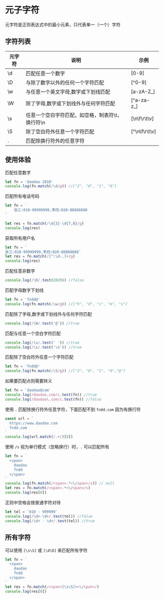 # 元子字符

元字符是正则表达式中的最小元素，只代表单一（一个）字符

## 字符列表

| 元字符 | 说明                                             | 示例           |
| ------ | ------------------------------------------------ | -------------- |
| \d     | 匹配任意一个数字                                 | \[0-9]         |
| \D     | 与除了数字以外的任何一个字符匹配                 | \[^0-9]        |
| \w     | 与任意一个英文字母,数字或下划线匹配              | \[a-zA-Z\_]    |
| \W     | 除了字母,数字或下划线外与任何字符匹配            | \[^a-za-z\_]   |
| \s     | 任意一个空白字符匹配，如空格，制表符\t，换行符\n | \[\n\f\r\t\v]  |
| \S     | 除了空白符外任意一个字符匹配                     | \[^\n\f\r\t\v] |
| .      | 匹配除换行符外的任意字符                         |                |

## 使用体验

匹配任意数字

```js
let fn = 'daodao 2010'
console.log(fn.match(/\d/g)) //["2", "0", "1", "0"]
```

匹配所有电话号码

```js
let fn = `
	张三:010-99999999,李四:020-88888888
`

let res = fn.match(/\d{3}-\d{7,8}/g)
console.log(res)
```

获取所有用户名

```js
let fn = `
张三:010-99999999,李四:020-88888888`
let res = fn.match(/[^:\d-,]+/g)
console.log(res)
```

匹配任意非数字

```js
console.log(/\D/.test(2029)) //false
```

匹配字母数字下划线

```js
let fn = 'fndd@'
console.log(fn.match(/\w/g)) //["h", "d", "c", "m", "s"]
```

匹配除了字母,数字或下划线外与任何字符匹配

```js
console.log(/\W/.test('@')) //true
```

匹配与任意一个空白字符匹配

```js
console.log(/\s/.test(' ')) //true
console.log(/\s/.test('\n')) //true
```

匹配除了空白符外任意一个字符匹配

```js
let fn = 'fndd@'
console.log(fn.match(/\S/g)) //["2", "0", "1", "0","@"]
```

如果要匹配点则需要转义

```js
let fn = `daodao@com`
console.log(/daodao.com/i.test(fn)) //true
console.log(/daodao\.com/i.test(fn)) //false
```

使用 `.` 匹配除换行符外任意字符，下面匹配不到 `fndd.com` 因为有换行符

```js
const url = `
  https://www.daodao.com
  fndd.com
`
console.log(url.match(/.+/)[0])
```

使用 `/s` 视为单行模式（忽略换行）时，`.` 可以匹配所有

```js
let fn = `
  <span>
    daodao
    fndd
  </span>
`
console.log(fn.match(/<span>.*<\/span>/s)) // null
let res = fn.match(/<span>.*<\/span>/s)
console.log(res[0])
```

正则中空格会按普通字符对待

```js
let tel = `010 - 999999`
console.log(/\d+-\d+/.test(tel)) //false
console.log(/\d+ - \d+/.test(tel)) //true
```

## 所有字符

可以使用 `[\s\S]` 或 `[\d\D]` 来匹配所有字符

```js
let fn = `
  <span>
    daodao
    fndd
  </span>
`
let res = fn.match(/<span>[\s\S]+<\/span>/)
console.log(res[0])
```
